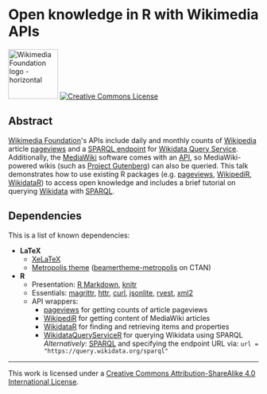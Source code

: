 # Open knowledge in R with Wikimedia APIs

<a title="By Wikimedia Foundation (Wikimedia Foundation) [CC BY-SA 3.0 (http://creativecommons.org/licenses/by-sa/3.0)], via Wikimedia Commons" href="https://commons.wikimedia.org/wiki/File%3AWikimedia_Foundation_logo_-_horizontal.svg"><img width="100" alt="Wikimedia Foundation logo - horizontal" src="https://upload.wikimedia.org/wikipedia/commons/thumb/0/09/Wikimedia_Foundation_logo_-_horizontal.svg/100px-Wikimedia_Foundation_logo_-_horizontal.svg.png"/></a> <a rel="license" href="https://creativecommons.org/licenses/by-sa/4.0/"><img alt="Creative Commons License" style="border-width:0" src="https://i.creativecommons.org/l/by-sa/4.0/80x15.png" /></a>

## Abstract

[Wikimedia Foundation](https://wikimediafoundation.org/wiki/Home)'s APIs include daily and monthly counts of [Wikipedia](https://www.wikipedia.org/) article [pageviews](https://wikitech.wikimedia.org/wiki/Analytics/AQS/Pageviews) and a [SPARQL endpoint](https://www.mediawiki.org/wiki/Wikidata_query_service/User_Manual#SPARQL_endpoint) for [Wikidata Query Service](https://query.wikidata.org/). Additionally, the [MediaWiki](https://www.mediawiki.org/wiki/Manual:What_is_MediaWiki%3F) software comes with an [API](https://www.mediawiki.org/wiki/API:Main_page), so MediaWiki-powered wikis (such as [Project Gutenberg](https://www.gutenberg.org/wiki/Main_Page)) can also be queried. This talk demonstrates how to use existing R packages (e.g. [pageviews](https://cran.r-project.org/package=pageviews), [WikipediR](https://cran.r-project.org/package=WikipediR), [WikidataR](https://cran.r-project.org/package=WikidataR)) to access open knowledge and includes a brief tutorial on querying [Wikidata](https://www.wikidata.org/wiki/Wikidata:Main_Page) with [SPARQL](https://en.wikipedia.org/wiki/SPARQL).

## Dependencies

This is a list of known dependencies:

- **LaTeX**
    - [XeLaTeX](http://xetex.sourceforge.net/)
    - [Metropolis theme](https://github.com/matze/mtheme) ([beamertheme-metropolis](https://ctan.org/pkg/beamertheme-metropolis) on CTAN)
- **R**
    - Presentation: [R Markdown](http://rmarkdown.rstudio.com/), [knitr](https://yihui.name/knitr/)
    - Essentials: [magrittr](https://github.com/tidyverse/magrittr), [httr](https://github.com/hadley/httr), [curl](https://github.com/jeroen/curl), [jsonlite](https://github.com/jeroen/jsonlite), [rvest](https://github.com/hadley/rvest/), [xml2](https://github.com/hadley/xml2/)
    - API wrappers:
        - [pageviews](https://github.com/ironholds/pageviews) for getting counts of article pageviews
        - [WikipediR](https://github.com/Ironholds/WikipediR) for getting content of MediaWiki articles
        - [WikidataR](https://github.com/Ironholds/WikidataR) for finding and retrieving items and properties
        - [WikidataQueryServiceR](https://github.com/bearloga/WikidataQueryServideR) for querying Wikidata using SPARQL
          _Alternatively_: [SPARQL](https://cran.r-project.org/package=SPARQL) and specifying the endpoint URL via:
          `url = "https://query.wikidata.org/sparql"`

<hr />

This work is licensed under a <a rel="license" href="http://creativecommons.org/licenses/by-sa/4.0/">Creative Commons Attribution-ShareAlike 4.0 International License</a>.
